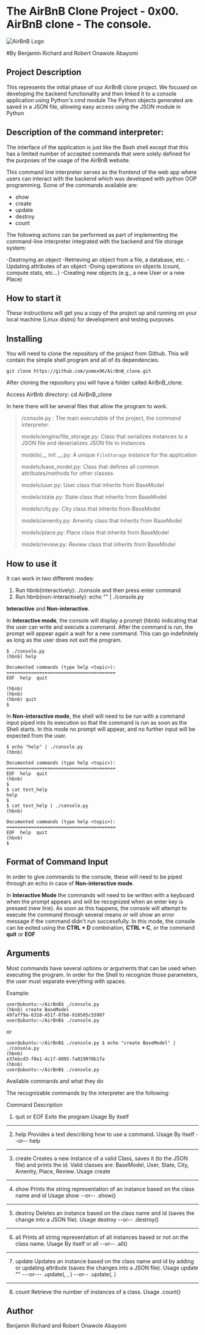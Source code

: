 # The AirBnB Clone Project - 0x00. AirBnB clone - The console.

![AirBnB Logo](https://www.pngitem.com/pimgs/m/132-1322125_transparent-background-airbnb-logo-hd-png-download.png)

#By Benjamin Richard and Robert Onawole Abayomi

## Project Description
This represents the initial phase of our AirBnB clone project. We focused on developing the backend functionality and then linked it to a console application using Python's cmd module
The Python objects generated are saved in a JSON file, allowing easy access using the JSON module in Python

## Description of the command interpreter:
The interface of the application is just like the Bash shell except that this has a limited number of accepted commands that were solely defined for the purposes of the usage of the AirBnB website.

This command line interpreter  serves as the frontend of the web app where users can interact with the backend which was developed with python OOP programming.
Some of the commands available are:
- show
- create
- update
- destroy
- count

The following actions can be performed as part of implementing the command-line interpreter integrated with the backend and file storage system:

-Destroying an object
-Retrieving an object from a file, a database, etc.
-Updating attributes of an object
-Doing operations on objects (count, compute stats, etc…)
-Creating new objects (e.g., a new User or a new Place)

## How to start it
These instructions will get you a copy of the project up and running on your local machine (Linux distro) for development and testing purposes.

## Installing
You will need to clone the repository of the project from Github. This will contain the simple shell program and all of its dependencies.

```
git clone https://github.com/yomex96/AirBnB_clone.git

```
After cloning the repository you will have a folder called AirBnB_clone. 

Access AirBnb directory: cd AirBnB_clone

In here there will be several files that allow the program to work.

> /console.py : The main executable of the project, the command interpreter.
>
> models/engine/file_storage.py: Class that serializes instances to a JSON file and deserializes JSON file to instances
> 
> models/__ init __.py:  A unique `FileStorage` instance for the application
> 
> models/base_model.py: Class that defines all common attributes/methods for other classes.
> 
> models/user.py: User class that inherits from BaseModel
> 
>models/state.py: State class that inherits from BaseModel
>
>models/city.py: City class that inherits from BaseModel
>
>models/amenity.py: Amenity class that inherits from BaseModel
>
>models/place.py: Place class that inherits from BaseModel
>
>models/review.py: Review class that inherits from BaseModel


## How to use it
It can work in two different modes:

1. Run hbnb(interactively): ./console and then press enter command
2. Run hbnb(non-interactively): echo "<command>" | ./console.py


**Interactive** and **Non-interactive**.

In **Interactive mode**, the console will display a prompt (hbnb) indicating that the user can write and execute a command. After the command is run, the prompt will appear again a wait for a new command. This can go indefinitely as long as the user does not exit the program.

```
$ ./console.py
(hbnb) help

Documented commands (type help <topic>):
========================================
EOF  help  quit

(hbnb) 
(hbnb) 
(hbnb) quit
$
```

In **Non-interactive mode**, the shell will need to be run with a command input piped into its execution so that the command is run as soon as the Shell starts. In this mode no prompt will appear, and no further input will be expected from the user.


```
$ echo "help" | ./console.py
(hbnb)

Documented commands (type help <topic>):
========================================
EOF  help  quit
(hbnb) 
$
$ cat test_help
help
$
$ cat test_help | ./console.py
(hbnb)

Documented commands (type help <topic>):
========================================
EOF  help  quit
(hbnb) 
$
```


## Format of Command Input

In order to give commands to the console, these will need to be piped through an echo in case of  **Non-interactive mode**.

In  **Interactive Mode**  the commands will need to be written with a keyboard when the prompt appears and will be recognized when an enter key is pressed (new line). As soon as this happens, the console will attempt to execute the command through several means or will show an error message if the command didn't run successfully. In this mode, the console can be exited using the **CTRL + D** combination,  **CTRL + C**, or the command **quit** or **EOF**


## Arguments
Most commands have several options or arguments that can be used when executing the program. In order for the Shell to recognize those parameters, the user must separate everything with spaces.

Example:


```
user@ubuntu:~/AirBnB$ ./console.py
(hbnb) create BaseModel
49faff9a-6318-451f-87b6-910505c55907
user@ubuntu:~/AirBnB$ ./console.py
```

or

```
user@ubuntu:~/AirBnB$ ./console.py $ echo "create BaseModel" | ./console.py
(hbnb)
e37ebcd3-f8e1-4c1f-8095-7a019070b1fa
(hbnb)
user@ubuntu:~/AirBnB$ ./console.py
```

Available commands and what they do

The recognizable commands by the interpreter are the following:

Command	    Description
1. quit or EOF	Exits the program
Usage	By itself
-----	-----
2. help	Provides a text describing how to use a command.
Usage	By itself --or-- help <command>
-----	-----
3. create	Creates a new instance of a valid Class, saves it (to the JSON file) and prints the id. Valid classes are: BaseModel, User, State, City, Amenity, Place, Review.
Usage	create <class name>
-----	-----
4. show	Prints the string representation of an instance based on the class name and id
Usage	show <class name> <id> --or-- <class name>.show(<id>)
-----	-----
5. destroy	Deletes an instance based on the class name and id (saves the change into a JSON file).
Usage	destroy <class name> <id> --or-- .destroy()
-----	-----
6. all	Prints all string representation of all instances based or not on the class name.
Usage	By itself or all <class name> --or-- <class name>.all()
-----	-----
7. update	Updates an instance based on the class name and id by adding or updating attribute (saves the changes into a JSON file).
Usage	update <class name> <id> <attribute name> "<attribute value>" ---or--- <class name>.update(<id>, <attribute name>, <attribute value>) --or-- <class name>.update(<id>, <dictionary representation>)
-----	-----
8. count	Retrieve the number of instances of a class.
Usage	<class name>.count()

## Author
Benjamin Richard and Robert Onawole Abayomi
